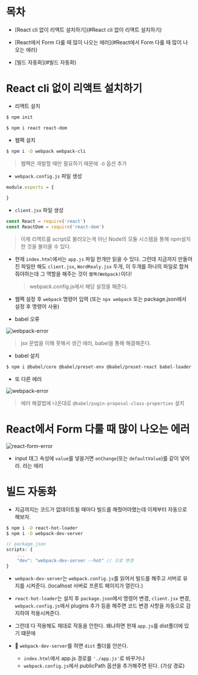 # 목차

* [React cli 없이 리액트 설치하기](#React cli 없이 리액트 설치하기)

* [React에서 Form 다룰 때 많이 나오는 에러](#React에서 Form 다룰 때 많이 나오는 에러)
* [빌드 자동화](#빌드 자동화)



# React cli 없이 리액트 설치하기

* 리액트 설치

```bash
$ npm init

$ npm i react react-dom
```

* 웹팩 설치

```bash
$ npm i -D webpack webpack-cli
```

> 웹팩은 개발할 때만 필요하기 때문에 `-D` 옵션 추가

* `webpack.config.js` 파일 생성

```js
module.exports = {
    
}
```

* `client.jsx` 파일 생성

```jsx
const React = require('react')
const ReactDom = require('react-dom')
```

> 이제 리액트를 script로 불러오는게 아닌 Node의 모듈 시스템을 통해 npm설치한 것을 불러올 수 있다.

* 현재 `index.html`에서는 `app.js` 파일 한개만 읽을 수 있다. 그런데 지금까지 만들어진 파일만 해도 `client.jsx`, `WordRealy.jsx` 두개, 이 두개를 하나의 파일로 합쳐줘야하는데 그 역할을 해주는 것이 `웹팩(Webpack)`이다!

  > webpack.config.js에서 해당 설정을 해준다.

* 웹팩 설정 후 `webpack` 명령어 입력 (또는 `npx webpack` 또는 package.json에서 설정 후 명령어 사용)
* babel 오류

![webpack-error](https://user-images.githubusercontent.com/52653793/85141167-51231380-b281-11ea-90ce-e45dad9277cc.png)

> jsx 문법을 이해 못해서 생긴 에러, babel을 통해 해결해준다.

* babel 설치

```bash
$ npm i @babel/core @babel/preset-env @babel/preset-react babel-loader
```

* 또 다른 에러

![webpack-error](https://user-images.githubusercontent.com/52653793/85142096-ca6f3600-b282-11ea-9479-d82cddbde59e.png)

> 에러 해결법에 나온대로 `@babel/pugin-proposal-class-properties` 설치

# React에서 Form 다룰 때 많이 나오는 에러

![react-form-error](https://user-images.githubusercontent.com/52653793/85193628-48742100-b305-11ea-89c5-2ea0727842f5.png)

* input 태그 속성에 `value`를 넣을거면 `onChange`(또는 `defaultValue`)를 같이 넣어라. 라는 에러

# 빌드 자동화

* 지금까지는 코드가 없데이트될 때마다 빌드를 해줬어야했는데 이제부터 자동으로 해보자.

```bash
$ npm i -D react-hot-loader
$ npm i -D webpack-dev-server
```

```javascript
// package.json
scripts: {
    ...
	"dev": "webpack-dev-server --hot" // 으로 변경    
}

```

* `webpack-dev-server`는 `webpack.config.js`를 읽어서 빌드를 해주고 서버로 유지를 시켜준다. (localhost 서버로 프론트 페이지가 열린다.)
* `react-hot-loader`는 설치 후 `package.json`에서 명령어 변경, `client.jsx` 변경, `webpack.config.js`에서 plugins 추가 등을 해주면 코드 변경 사항을 자동으로 감지하여 적용시켜준다.
* 그런데 다 적용해도 제대로 작동을 안한다. 왜냐하면 현재 `app.js`를 dist폴더에 있기 떄문에

* :lipstick: `webpack-dev-server`를 하면 `dist` 폴더를 안쓴다. 
  * `index.html`에서 app.js 경로를 `'./app.js'`로 바꾸거나
  * `webpack.config.js`에서 publicPath 옵션을 추가해주면 된다. (가상 경로)



